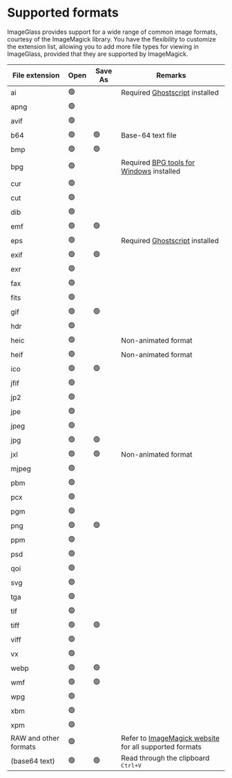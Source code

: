 # Supported formats
ImageGlass provides support for a wide range of common image formats, courtesy of the ImageMagick library. You have the flexibility to customize the extension list, allowing you to add more file types for viewing in ImageGlass, provided that they are supported by ImageMagick.

| File extension | Open | Save As | Remarks |
| -- | -- | -- | -- |
| ai | 🟢 |   | Required [Ghostscript](https://ghostscript.com/download/gsdnld.html) installed |
| apng | 🟢 |   |   |
| avif | 🟢 |   |   |
| b64 | 🟢 | 🟢 | Base-64 text file |
| bmp | 🟢 | 🟢 |   |
| bpg | 🟢 |   | Required [BPG tools for Windows](https://bellard.org/bpg/) installed |
| cur | 🟢 |   |   |
| cut | 🟢 |   |   |
| dib | 🟢 |   |   |
| emf | 🟢 | 🟢 |   |
| eps | 🟢 |   | Required [Ghostscript](https://ghostscript.com/download/gsdnld.html) installed |
| exif | 🟢 | 🟢 |   |
| exr | 🟢 |   |   |
| fax | 🟢 |   |   |
| fits | 🟢 |   |   |
| gif | 🟢 | 🟢 |   |
| hdr | 🟢 |   |   |
| heic | 🟢 |   | Non-animated format |
| heif | 🟢 |   | Non-animated format |
| ico | 🟢 | 🟢 |   |
| jfif | 🟢 |   |   |
| jp2 | 🟢 |   |   |
| jpe | 🟢 |   |   |
| jpeg | 🟢 |   |   |
| jpg | 🟢 | 🟢 |   |
| jxl | 🟢 | 🟢 | Non-animated format |
| mjpeg | 🟢 |   |   |
| pbm | 🟢 |   |   |
| pcx | 🟢 |   |   |
| pgm | 🟢 |   |   |
| png | 🟢 | 🟢 |   |
| ppm | 🟢 |   |   |
| psd | 🟢 |   |   |
| qoi | 🟢 |   |   |
| svg | 🟢 |   |   |
| tga | 🟢 |   |   |
| tif | 🟢 |   |   |
| tiff | 🟢 | 🟢 |   |
| viff | 🟢 |   |   |
| vx | 🟢 |   |   |
| webp | 🟢 | 🟢 |   |
| wmf | 🟢 | 🟢 |   |
| wpg | 🟢 |   |   |
| xbm | 🟢 |   |   |
| xpm | 🟢 |   |   |
| RAW and other formats | 🟢 |   | Refer to [ImageMagick website](https://imagemagick.org/script/formats.php#supported) for all supported formats
| (base64 text) | 🟢 | 🟢 | Read through the clipboard <kbd>Ctrl+V</kbd>

